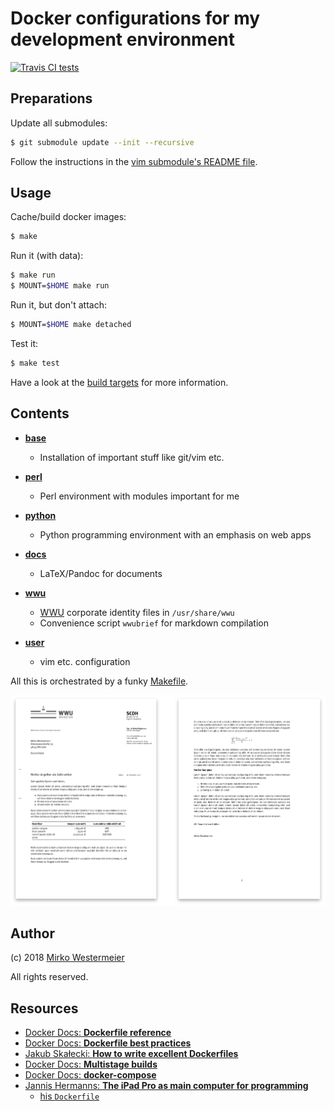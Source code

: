 Docker configurations for my development environment
====================================================

[![Travis CI tests](https://travis-ci.org/memowe/dev-environment.svg?branch=master)](https://travis-ci.org/memowe/dev-environment)

## Preparations

Update all submodules:

```bash
$ git submodule update --init --recursive
```

Follow the instructions in the [vim submodule's README file][vim-README].

[vim-README]: https://github.com/memowe/vim-conf/blob/master/README.md

## Usage

Cache/build docker images:

```bash
$ make
```

Run it (with data):

```bash
$ make run
$ MOUNT=$HOME make run
```

Run it, but don't attach:

```bash
$ MOUNT=$HOME make detached
```

Test it:

```bash
$ make test
```

Have a look at the [build targets](Makefile) for more information.

## Contents

- **[base](base/Dockerfile)**
    - Installation of important stuff like git/vim etc.

- **[perl](perl/Dockerfile)**
    - Perl environment with modules important for me

- **[python](python/Dockerfile)**
    - Python programming environment with an emphasis on web apps

- **[docs](docs/Dockerfile)**
    - LaTeX/Pandoc for documents

- **[wwu](wwu/Dockerfile)**
    - [WWU][] corporate identity files in `/usr/share/wwu`
    - Convenience script `wwubrief` for markdown compilation

- **[user](user/Dockerfile)**
    - vim etc. configuration

[WWU]: https://www.wwu.de

All this is orchestrated by a funky [Makefile](Makefile).

![](wwu/brief-demo.png)

## Author

(c) 2018 [Mirko Westermeier](http://mirko.westermeier.de/)

All rights reserved.

## Resources

- [Docker Docs: **Dockerfile reference**][df-reference]
- [Docker Docs: **Dockerfile best practices**][docker-bp]
- [Jakub Skałecki: **How to write excellent Dockerfiles**][skalecki]
- [Docker Docs: **Multistage builds**][multistage]
- [Docker Docs: **docker-compose**][compose]
- [Jannis Hermanns: **The iPad Pro as main computer for programming**][hermanns]
    - [his `Dockerfile`][hermanns-df]

[df-reference]: https://docs.docker.com/engine/reference/builder/
[docker-bp]: https://docs.docker.com/develop/develop-images/dockerfile_best-practices/
[skalecki]: https://rock-it.pl/how-to-write-excellent-dockerfiles/
[multistage]: https://docs.docker.com/develop/develop-images/multistage-build/
[compose]: https://docs.docker.com/compose/
[hermanns]: https://jann.is/ipad-pro-for-programming/
[hermanns-df]: https://github.com/jayniz/zsh-tmux-neovim-docker/blob/master/Dockerfile
